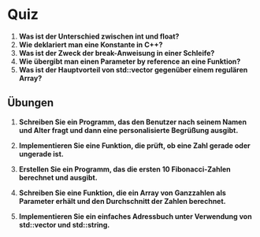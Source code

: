 # Quiz

1. **Was ist der Unterschied zwischen int und float?**
2. **Wie deklariert man eine Konstante in C++?**
3. **Was ist der Zweck der break-Anweisung in einer Schleife?**
4. **Wie übergibt man einen Parameter by reference an eine Funktion?**
5. **Was ist der Hauptvorteil von std::vector gegenüber einem regulären Array?**

## Übungen

1. **Schreiben Sie ein Programm, das den Benutzer nach seinem Namen und Alter fragt und dann eine personalisierte Begrüßung ausgibt.**

2. **Implementieren Sie eine Funktion, die prüft, ob eine Zahl gerade oder ungerade ist.**

3. **Erstellen Sie ein Programm, das die ersten 10 Fibonacci-Zahlen berechnet und ausgibt.**

4. **Schreiben Sie eine Funktion, die ein Array von Ganzzahlen als Parameter erhält und den Durchschnitt der Zahlen berechnet.**

5. **Implementieren Sie ein einfaches Adressbuch unter Verwendung von std::vector und std::string.**
